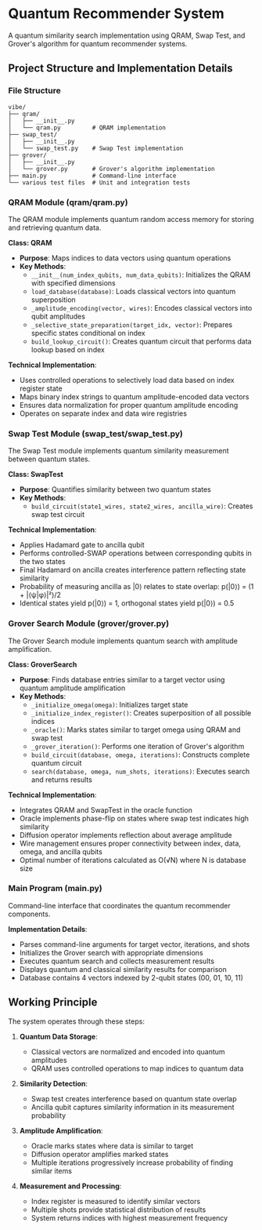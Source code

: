 # Quantum Recommender System

A quantum similarity search implementation using QRAM, Swap Test, and Grover's algorithm for quantum recommender systems.

## Project Structure and Implementation Details

### File Structure

```
vibe/
├── qram/
│   ├── __init__.py
│   └── qram.py         # QRAM implementation
├── swap_test/
│   ├── __init__.py
│   └── swap_test.py    # Swap Test implementation
├── grover/
│   ├── __init__.py
│   └── grover.py       # Grover's algorithm implementation
├── main.py             # Command-line interface
└── various test files  # Unit and integration tests
```

### QRAM Module (qram/qram.py)

The QRAM module implements quantum random access memory for storing and retrieving quantum data.

**Class: QRAM**
- **Purpose**: Maps indices to data vectors using quantum operations
- **Key Methods**:
  - `__init__(num_index_qubits, num_data_qubits)`: Initializes the QRAM with specified dimensions
  - `load_database(database)`: Loads classical vectors into quantum superposition
  - `_amplitude_encoding(vector, wires)`: Encodes classical vectors into qubit amplitudes
  - `_selective_state_preparation(target_idx, vector)`: Prepares specific states conditional on index
  - `build_lookup_circuit()`: Creates quantum circuit that performs data lookup based on index

**Technical Implementation**:
- Uses controlled operations to selectively load data based on index register state
- Maps binary index strings to quantum amplitude-encoded data vectors
- Ensures data normalization for proper quantum amplitude encoding
- Operates on separate index and data wire registries

### Swap Test Module (swap_test/swap_test.py)

The Swap Test module implements quantum similarity measurement between quantum states.

**Class: SwapTest**
- **Purpose**: Quantifies similarity between two quantum states
- **Key Methods**:
  - `build_circuit(state1_wires, state2_wires, ancilla_wire)`: Creates swap test circuit

**Technical Implementation**:
- Applies Hadamard gate to ancilla qubit
- Performs controlled-SWAP operations between corresponding qubits in the two states
- Final Hadamard on ancilla creates interference pattern reflecting state similarity
- Probability of measuring ancilla as |0⟩ relates to state overlap: p(|0⟩) = (1 + |⟨ψ|φ⟩|²)/2
- Identical states yield p(|0⟩) = 1, orthogonal states yield p(|0⟩) = 0.5

### Grover Search Module (grover/grover.py)

The Grover Search module implements quantum search with amplitude amplification.

**Class: GroverSearch**
- **Purpose**: Finds database entries similar to a target vector using quantum amplitude amplification
- **Key Methods**:
  - `_initialize_omega(omega)`: Initializes target state
  - `_initialize_index_register()`: Creates superposition of all possible indices
  - `_oracle()`: Marks states similar to target omega using QRAM and swap test
  - `_grover_iteration()`: Performs one iteration of Grover's algorithm
  - `build_circuit(database, omega, iterations)`: Constructs complete quantum circuit
  - `search(database, omega, num_shots, iterations)`: Executes search and returns results

**Technical Implementation**:
- Integrates QRAM and SwapTest in the oracle function
- Oracle implements phase-flip on states where swap test indicates high similarity
- Diffusion operator implements reflection about average amplitude
- Wire management ensures proper connectivity between index, data, omega, and ancilla qubits
- Optimal number of iterations calculated as O(√N) where N is database size

### Main Program (main.py)

Command-line interface that coordinates the quantum recommender components.

**Implementation Details**:
- Parses command-line arguments for target vector, iterations, and shots
- Initializes the Grover search with appropriate dimensions
- Executes quantum search and collects measurement results
- Displays quantum and classical similarity results for comparison
- Database contains 4 vectors indexed by 2-qubit states (00, 01, 10, 11)

## Working Principle

The system operates through these steps:

1. **Quantum Data Storage**:
   - Classical vectors are normalized and encoded into quantum amplitudes
   - QRAM uses controlled operations to map indices to quantum data

2. **Similarity Detection**:
   - Swap test creates interference based on quantum state overlap
   - Ancilla qubit captures similarity information in its measurement probability

3. **Amplitude Amplification**:
   - Oracle marks states where data is similar to target
   - Diffusion operator amplifies marked states
   - Multiple iterations progressively increase probability of finding similar items

4. **Measurement and Processing**:
   - Index register is measured to identify similar vectors
   - Multiple shots provide statistical distribution of results
   - System returns indices with highest measurement frequency